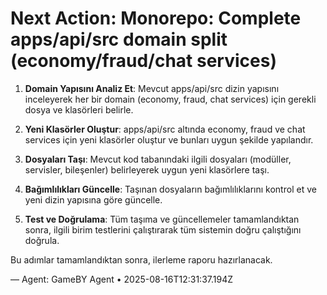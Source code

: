 # Next Action: Monorepo: Complete apps/api/src domain split (economy/fraud/chat services)

1. **Domain Yapısını Analiz Et**: Mevcut apps/api/src dizin yapısını inceleyerek her bir domain (economy, fraud, chat services) için gerekli dosya ve klasörleri belirle.

2. **Yeni Klasörler Oluştur**: apps/api/src altında economy, fraud ve chat services için yeni klasörler oluştur ve bunları uygun şekilde yapılandır.

3. **Dosyaları Taşı**: Mevcut kod tabanındaki ilgili dosyaları (modüller, servisler, bileşenler) belirleyerek uygun yeni klasörlere taşı.

4. **Bağımlılıkları Güncelle**: Taşınan dosyaların bağımlılıklarını kontrol et ve yeni dizin yapısına göre güncelle.

5. **Test ve Doğrulama**: Tüm taşıma ve güncellemeler tamamlandıktan sonra, ilgili birim testlerini çalıştırarak tüm sistemin doğru çalıştığını doğrula. 

Bu adımlar tamamlandıktan sonra, ilerleme raporu hazırlanacak.

— Agent: GameBY Agent • 2025-08-16T12:31:37.194Z
